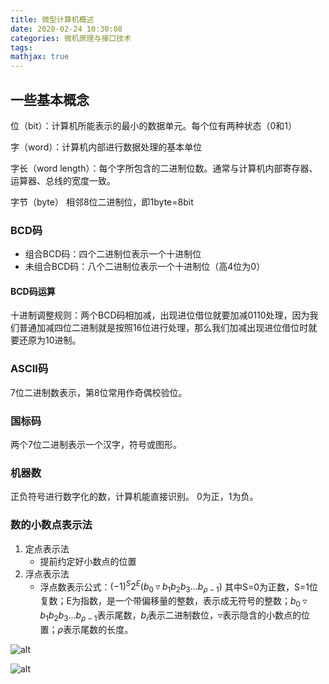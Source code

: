 ```yaml
---
title: 微型计算机概述
date: 2020-02-24 10:30:08
categories: 微机原理与接口技术
tags:
mathjax: true
---
```


## 一些基本概念

位（bit）：计算机所能表示的最小的数据单元。每个位有两种状态（0和1）

字（word）：计算机内部进行数据处理的基本单位

字长（word length）：每个字所包含的二进制位数。通常与计算机内部寄存器、运算器、总线的宽度一致。

字节（byte）
相邻8位二进制位，即1byte=8bit

### BCD码

* 组合BCD码：四个二进制位表示一个十进制位
* 未组合BCD码：八个二进制位表示一个十进制位（高4位为0）
  
#### BCD码运算

十进制调整规则：两个BCD码相加减，出现进位借位就要加减0110处理，因为我们普通加减四位二进制就是按照16位进行处理，那么我们加减出现进位借位时就要还原为10进制。

### ASCII码

7位二进制数表示，第8位常用作奇偶校验位。

### 国标码

两个7位二进制表示一个汉字，符号或图形。

### 机器数

正负符号进行数字化的数，计算机能直接识别。
0为正，1为负。

### 数的小数点表示法

1. 定点表示法
    * 提前约定好小数点的位置
2. 浮点表示法
    * 浮点数表示公式：$(-1)^S2^E(b_0\triangledown b_1b_2b_3\dots b_{\rho-1})$
    其中S=0为正数，S=1位复数；E为指数，是一个带偏移量的整数，表示成无符号的整数；$b_0\triangledown b_1b_2b_3\dots b_{\rho-1}$表示尾数，$b_i$表示二进制数位，$\triangledown$表示隐含的小数点的位置；$\rho$表示尾数的长度。

![alt](http://a1.qpic.cn/psc?/V11NehB63qJi50/xZikVHqhLrt9jsfqm9tF*VWnQsSro6OAe5W7syuIyJ8lnBiVBibt8JYjpsORlZrsWFqLl4PIdE9Byx4Cbf8I6g!!/b&ek=1&kp=1&pt=0&bo=HAWJAQAAAAADF6M!&tl=1&vuin=1097217653&tm=1582592400&sce=60-1-1&rf=viewer_4)

![alt](http://m.qpic.cn/psc?/V11NehB63qJi50/9vuGDcz9AP*EJeMjs9i.nu3xCHc50AkJG5xeCtlCt34VHRbulAjWtOhzEDUQ9CytrpVN7X9ax0irWU2M*pmJyjpy*ZIe0f7A8zP9WLwWTfA!/b&bo=EQVLAgAAAAADB38!&rf=viewer_4)

